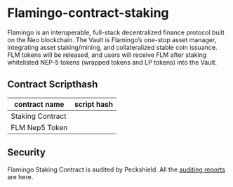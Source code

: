 ﻿# Flamingo-contract-staking


Flamingo is an interoperable, full-stack decentralized finance protocol built on the Neo blockchain. The Vault is Flamingo’s one-stop asset manager, integrating asset staking/mining, and collateralized stable coin issuance. FLM tokens will be released, and users will receive FLM after staking whitelisted NEP-5 tokens (wrapped tokens and LP tokens) into the Vault.


## Contract Scripthash
contract name | script hash
---|---
Staking Contract | 
FLM Nep5 Token | 

## Security
Flamingo Staking Contract is audited by Peckshield. All the [auditing reports](https://github.com/flamingo-finance/flamingo-audit) are here.
